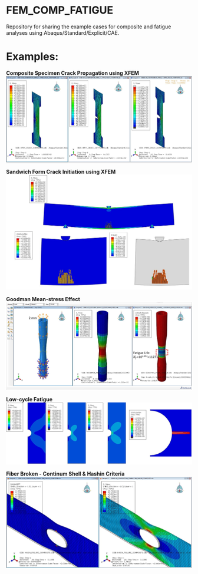 # FEM_COMP_FATIGUE
Repository for sharing the example cases for composite and fatigue analyses using Abaqus/Standard/Explicit/CAE.

# Examples:
**Composite Specimen Crack Propagation using XFEM**
![plot](01_COMPOSITE_ANALYSIS/01_COMPOSITE_CRACK_XFEM/CRACK_PROPAGATION.JPG)

**Sandwich Form Crack Initiation using XFEM**
![plot](01_COMPOSITE_ANALYSIS/02_SANDWICH__BENDING_TEST_CRACK_XFEM/SANDWICH_CRACK_PROPAGATION.JPG)

**Goodman Mean-stress Effect**
![plot](02_FATIGUE_ANALYSIS/01_GOODMAN_SPECIMEN/ABAQUS_SCREEN.JPG)

**Low-cycle Fatigue**
![plot](02_FATIGUE_ANALYSIS/02_LOW_CYCLE_FATIGUE/LOW_CYCLE_CRACK_XFEM.JPG)

**Fiber Broken - Continum Shell & Hashin Criteria**
![plot](01_COMPOSITE_ANALYSIS/04_HASHIN_CRITERIA_FIBER_DMAGE_CONTINUM_SHELL/FIBER_FAILURE.JPG)
